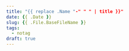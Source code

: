 ```yaml
---
title: "{{ replace .Name "-" " " | title }}"
date: {{ .Date }}
slug: {{ .File.BaseFileName }}
tags:
  - notag
draft: true
---
```


